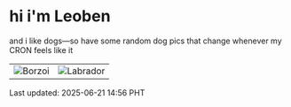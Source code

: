 # hi i'm Leoben

and i like dogs—so have some random dog pics that change whenever my CRON feels like it

|  |  |
|--------|----------|
| ![Borzoi](https://random-dog-vercel.vercel.app/api/random-borzoi?v=1750489017) | ![Labrador](https://random-dog-vercel.vercel.app/api/random-labrador?v=1750489017) |

Last updated: 2025-06-21 14:56 PHT
